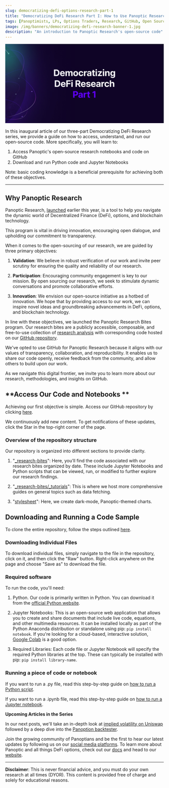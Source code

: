 ```yaml
---
slug: democratizing-defi-options-research-part-1
title: "Democratizing DeFi Research Part I: How to Use Panoptic Research’s GitHub Repository"
tags: [Panoptimists, LPs, Options Traders, Research, GitHub, Open Source, Democratizing DeFi Research]
image: /img/banners/democratizing-defi-research-banner-1.jpg
description: "An introduction to Panoptic Research's open-source code"
---
```


![democratizing-defi-research-banner-1.jpg](./democratizing-defi-research-banner-1.jpg)

In this inaugural article of our three-part Democratizing DeFi Research series, we provide a guide on how to access, understand, and run our open-source code. More specifically, you will learn to:

1. Access Panoptic's open-source research notebooks and code on GitHub
2. Download and run Python code and Jupyter Notebooks

<!--truncate-->

Note: basic coding knowledge is a beneficial prerequisite for achieving both of these objectives.


---


##  **Why Panoptic Research**


Panoptic Research, [launched](https://panoptic.xyz/blog/panoptic-defi-options-research-launch) earlier this year, is a tool to help you navigate the dynamic world of Decentralized Finance (DeFi), options, and blockchain technology.


This program is vital in driving innovation, encouraging open dialogue, and upholding our commitment to transparency.


When it comes to the open-sourcing of our research, we are guided by three primary objectives:


1. **Validation**: We believe in robust verification of our work and invite peer scrutiny for ensuring the quality and reliability of our research.

2. **Participation**: Encouraging community engagement is key to our mission. By open sourcing our research, we seek to stimulate dynamic conversations and promote collaborative efforts.

3. **Innovation**: We envision our open-source initiative as a hotbed of innovation. We hope that by providing access to our work, we can inspire novel ideas and groundbreaking advancements in DeFi, options, and blockchain technology.


In line with these objectives, we launched the Panoptic Research Bites program. Our research bites are a publicly accessible, composable, and free-to-use collection of [research analysis](https://panoptic.xyz/research) with corresponding code hosted on our [GitHub repository](https://github.com/panoptic-labs/research).


We've opted to use GitHub for Panoptic Research because it aligns with our values of transparency, collaboration, and reproducibility. It enables us to share our code openly, receive feedback from the community, and allow others to build upon our work.


As we navigate this digital frontier, we invite you to learn more about our research, methodologies, and insights on GitHub.


## **Access Our Code and Notebooks **

Achieving our first objective is simple. Access our GitHub repository by clicking [here](https://github.com/panoptic-labs/research).


We continuously add new content. To get notifications of these updates, click the Star in the top-right corner of the page.


### **Overview of the repository structure**

Our repository is organized into different sections to provide clarity.


1. "[_research-bites](https://github.com/panoptic-labs/research/tree/main/_research-bites)": Here, you’ll find the code associated with our research bites organized by date. These include Jupyter Notebooks and Python scripts that can be viewed, run, or modified to further explore our research findings.

2. "[_research-bites/_tutorials](https://github.com/panoptic-labs/research/tree/main/_research-bites/_tutorials)": This is where we host more comprehensive guides on general topics such as data fetching.

3. "[stylesheet](https://github.com/panoptic-labs/research/tree/main/stylesheet)": Here, we create dark-mode, Panoptic-themed charts.


## **Downloading and Running a Code Sample**


To clone the entire repository, follow the steps outlined [here](https://docs.github.com/en/repositories/creating-and-managing-repositories/cloning-a-repository).


### **Downloading Individual Files**


To download individual files, simply navigate to the file in the repository, click on it, and then click the "Raw" button. Right-click anywhere on the page and choose "Save as" to download the file.


### **Required software**


To run the code, you'll need:


1. Python. Our code is primarily written in Python. You can download it from the [official Python website](https://www.python.org/downloads/).

2. Jupyter Notebooks: This is an open-source web application that allows you to create and share documents that include live code, equations, and other multimedia resources. It can be installed locally as part of the Python Anaconda distribution or standalone using pip: `pip install notebook`. If you're looking for a cloud-based, interactive solution, [Google Colab](https://www.geeksforgeeks.org/how-to-use-google-colab/) is a good option.

3. Required Libraries: Each code file or Jupyter Notebook will specify the required Python libraries at the top. These can typically be installed with pip: `pip install library-name`.


### **Running a piece of code or notebook**


If you want to run a .py file, read this step-by-step guide on [how to run a Python script](https://pythonbasics.org/execute-python-scripts/).

If you want to run a .ipynb file, read this step-by-step guide on [how to run a Jupyter notebook](https://docs.jupyter.org/en/latest/running.html).

**Upcoming Articles in the Series**

In our next posts, we'll take an in-depth look at [implied volatility on Uniswap](https://panoptic.xyz/research/democratizing-defi-options-research-implied-volatility) followed by a deep dive into the [Panoption backtester](https://panoptic.xyz/research/democratizing-defi-options-research-backtest).

Join the growing community of Panoptians and be the first to hear our latest updates by following us on our [social media platforms](https://links.panoptic.xyz/all). To learn more about Panoptic and all things DeFi options, check out our [docs](https://panoptic.xyz/docs/intro) and head to our [website](https://panoptic.xyz/).  


---

**Disclaimer**: This is never financial advice, and you must do your own research at all times (DYOR). This content is provided free of charge and solely for educational reasons.



